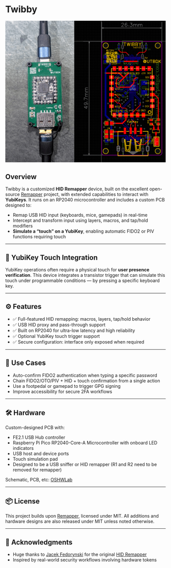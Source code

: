 # Twibby

![](./hardware/imgs/twibby.png)

## Overview

Twibby is a customized **HID Remapper** device, built on the excellent open-source [Remapper](https://www.remapper.org/) project, with extended capabilities to interact with **YubiKeys**. It runs on an RP2040 microcontroller and includes a custom PCB designed to:
  - Remap USB HID input (keyboards, mice, gamepads) in real-time
  - Intercept and transform input using layers, macros, and tap/hold modifiers
  - **Simulate a “touch” on a YubiKey**, enabling automatic FIDO2 or PIV functions requiring touch

---

## 🔐 YubiKey Touch Integration

YubiKey operations often require a physical touch for **user presence verification**. This device integrates a transistor trigger that can simulate this touch under programmable conditions — by pressing a specific keyboard key.

---

## ⚙️ Features

- ✅ Full-featured HID remapping: macros, layers, tap/hold behavior
- ✅ USB HID proxy and pass-through support
- ✅ Built on RP2040 for ultra-low latency and high reliability
- ✅ Optional YubiKey touch trigger support
- ✅ Secure configuration: interface only exposed when required

---

## 🧩 Use Cases

- Auto-confirm FIDO2 authentication when typing a specific password
- Chain FIDO2/OTO/PIV + HID + touch confirmation from a single action
- Use a footpedal or gamepad to trigger GPG signing
- Improve accessibility for secure 2FA workflows

---

## 🛠️ Hardware

Custom-designed PCB with:
- FE2.1 USB Hub controller
- Raspberry Pi Pico RP2040-Core-A Microcontroller with onboard LED indicators
- USB host and device ports
- Touch simulation pad
- Designed to be a USB sniffer or HID remapper (R1 and R2 need to be removed for remapper)

Schematic, PCB, etc: [OSHWLab](https://oshwlab.com/buglloc/twibby)

---

## 📦 License

This project builds upon [Remapper](https://github.com/jfedor2/hid-remapper), licensed under MIT. All additions and hardware designs are also released under MIT unless noted otherwise.

---

## 🙌 Acknowledgments

- Huge thanks to [Jacek Fedorynski](https://github.com/jfedor2) for the original [HID Remapper](https://github.com/jfedor2/hid-remapper)
- Inspired by real-world security workflows involving hardware tokens
